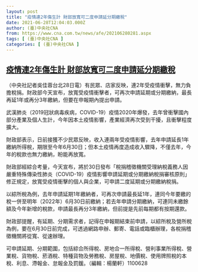 ```yaml
---
layout: post
title: "疫情連2年傷生計 財部放寬可二度申請延分期繳稅"
date: 2021-06-28T12:04:03.000Z
author: (臺)中央社CNA
from: https://www.cna.com.tw/news/afe/202106280281.aspx
tags: [ (臺)中央社CNA ]
categories: [ (臺)中央社CNA ]
---
```

<!--1624881843000-->
[疫情連2年傷生計 財部放寬可二度申請延分期繳稅](https://www.cna.com.tw/news/afe/202106280281.aspx)
------

<div>
<div></div><div class="paragraph"><p>（中央社記者吳佳蓉台北28日電）有民眾、店家反映，連2年受疫情衝擊，無力負擔稅捐。財政部今天宣布，放寬受疫情衝擊者，可再次申請延期或分期繳納，最長再延1年或再分3年繳納，但要在申報期內提出申請。</p><p>武漢肺炎（2019冠狀病毒疾病，COVID-19）疫情2020年爆發，去年曾衝擊國內部分產業及個人生計，今年因本土疫情影響，產業經濟再次受到干擾，且衝擊程度擴大。</p><p>財政部表示，日前接獲不少民眾反映，收入連兩年受疫情影響，去年申請延長1年繳納所得稅，期限至今年6月30日；但本土疫情再度造成收入驟降，不僅去年，今年的稅款也無力繳納，盼能再放寬。</p><p>財政部經綜合考量，今天宣布，將於30日發布「稅捐稽徵機關受理納稅義務人因嚴重特殊傳染性肺炎（COVID-19）疫情影響申請延期或分期繳納稅捐審核原則」修正規定，放寬受疫情衝擊的個人與企業，可申請二度延期或分期繳納稅捐。</p><p>以綜所稅為例，去年申請延期1年繳納者，可再次申請最長延1年，連同今年要繳的稅一併至明年（2022年）6月30日前繳納；若去年申請分期繳納，可連同未繳餘額及今年新增的稅款，申請最長再分3年繳納，但前提是先前每期都有按期還款。</p><p>財政部提醒，有延期、分期需求者，記得在申報期結束前申請，以綜所稅及營所稅為例，要在6月30日前完成，可透過網路申辦、郵寄、電話或臨櫃辦理，各稅捐稽徵機關將從寬、從速辦理。</p><p>可申請延期、分期範圍，包括綜合所得稅、房地合一所得稅、營利事業所得稅、營業稅、貨物稅、菸酒稅、特種貨物及勞務稅、房屋稅、地價稅、使用牌照稅的本稅、利息、滯報金、怠報金及罰鍰。（編輯：楊蘭軒）1100628</p></div>
</div>

